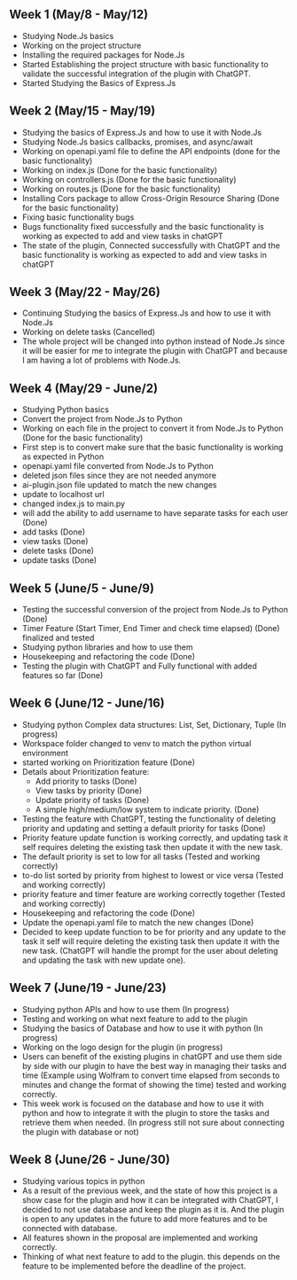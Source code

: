 ## Week 1 (May/8 - May/12)

- Studying Node.Js basics
- Working on the project structure
- Installing the required packages for Node.Js
- Started Establishing the project structure with basic functionality to validate the successful integration of the plugin with ChatGPT.
- Started Studying the Basics of Express.Js

## Week 2 (May/15 - May/19)

- Studying the basics of Express.Js and how to use it with Node.Js
- Studying Node.Js basics callbacks, promises, and async/await
- Working on openapi.yaml file to define the API endpoints (done for the basic functionality)
- Working on index.js (Done for the basic functionality)
- Working on controllers.js (Done for the basic functionality)
- Working on routes.js (Done for the basic functionality)
- Installing Cors package to allow Cross-Origin Resource Sharing (Done for the basic functionality)
- Fixing basic functionality bugs
- Bugs functionality fixed successfully and the basic functionality is working as expected to add and view tasks in chatGPT
- The state of the plugin, Connected successfully with ChatGPT and the basic functionality is working as expected to add and view tasks in chatGPT

## Week 3 (May/22 - May/26)

- Continuing Studying the basics of Express.Js and how to use it with Node.Js
- Working on delete tasks (Cancelled)
- The whole project will be changed into python instead of Node.Js since it will be easier for me to integrate the plugin with ChatGPT and because I am having a lot of problems with Node.Js.

## Week 4 (May/29 - June/2)

- Studying Python basics
- Convert the project from Node.Js to Python
- Working on each file in the project to convert it from Node.Js to Python (Done for the basic functionality)
- First step is to convert make sure that the basic functionality is working as expected in Python
- openapi.yaml file converted from Node.Js to Python
- deleted json files since they are not needed anymore
- ai-plugin.json file updated to match the new changes
- update to localhost url
- changed index.js to main.py
- will add the ability to add username to have separate tasks for each user (Done)
- add tasks (Done)
- view tasks (Done)
- delete tasks (Done)
- update tasks (Done)

## Week 5 (June/5 - June/9)

- Testing the successful conversion of the project from Node.Js to Python (Done)
- Timer Feature (Start Timer, End Timer and check time elapsed) (Done) finalized and tested
- Studying python libraries and how to use them
- Housekeeping and refactoring the code (Done)
- Testing the plugin with ChatGPT and Fully functional with added features so far (Done)

## Week 6 (June/12 - June/16)

- Studying python Complex data structures: List, Set, Dictionary, Tuple (In progress)
- Workspace folder changed to venv to match the python virtual environment
- started working on Prioritization feature (Done)
- Details about Prioritization feature:
  - Add priority to tasks (Done)
  - View tasks by priority (Done)
  - Update priority of tasks (Done)
  - A simple high/medium/low system to indicate priority. (Done)
- Testing the feature with ChatGPT, testing the functionality of deleting priority and updating and setting a default priority for tasks (Done)
- Priority feature update function is working correctly, and updating task it self requires deleting the existing task then update it with the new task.
- The default priority is set to low for all tasks (Tested and working correctly)
- to-do list sorted by priority from highest to lowest or vice versa (Tested and working correctly)
- priority feature and timer feature are working correctly together (Tested and working correctly)
- Housekeeping and refactoring the code (Done)
- Update the openapi.yaml file to match the new changes (Done)
- Decided to keep update function to be for priority and any update to the task it self will require deleting the existing task then update it with the new task. (ChatGPT will handle the prompt for the user about deleting and updating the task with new update one).

## Week 7 (June/19 - June/23)

- Studying python APIs and how to use them (In progress)
- Testing and working on what next feature to add to the plugin
- Studying the basics of Database and how to use it with python (In progress)
- Working on the logo design for the plugin (in progress)
- Users can benefit of the existing plugins in chatGPT and use them side by side with our plugin to have the best way in managing their tasks and time (Example using Wolfram to convert time elapsed from seconds to minutes and change the format of showing the time) tested and working correctly.
- This week work is focused on the database and how to use it with python and how to integrate it with the plugin to store the tasks and retrieve them when needed. (In progress still not sure about connecting the plugin with database or not)

## Week 8 (June/26 - June/30)

- Studying various topics in python
- As a result of the previous week, and the state of how this project is a show case for the plugin and how it can be integrated with ChatGPT, I decided to not use database and keep the plugin as it is. And the plugin is open to any updates in the future to add more features and to be connected with database.
- All features shown in the proposal are implemented and working correctly.
- Thinking of what next feature to add to the plugin. this depends on the feature to be implemented before the deadline of the project.
